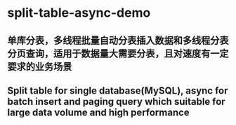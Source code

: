 # split-table-async-demo
## 单库分表，多线程批量自动分表插入数据和多线程分表分页查询，适用于数据量大需要分表，且对速度有一定要求的业务场景
## Split table for single database(MySQL), async for batch insert and paging query which suitable for large data volume and high performance
